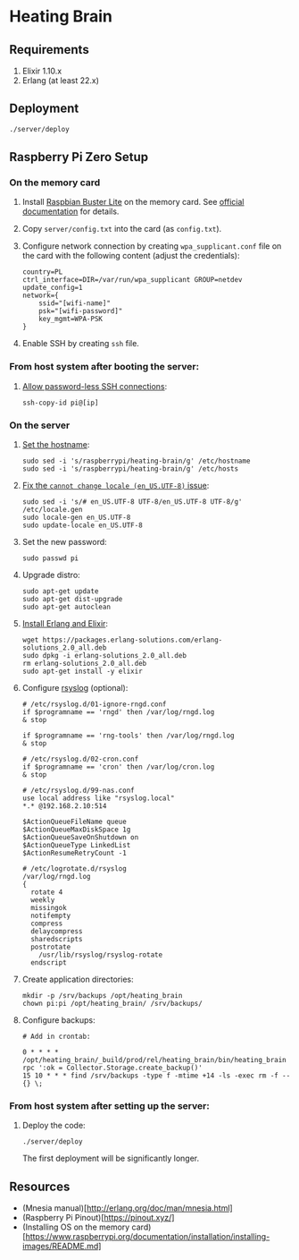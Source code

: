 # Heating Brain

## Requirements

1. Elixir 1.10.x
1. Erlang (at least 22.x)

## Deployment

```bash
./server/deploy
```

## Raspberry Pi Zero Setup

### On the memory card

1. Install [Raspbian Buster Lite](https://www.raspberrypi.org/downloads/raspbian/) on the memory card. See [official documentation](https://www.raspberrypi.org/documentation/installation/installing-images/README.md) for details.
1. Copy `server/config.txt` into the card (as `config.txt`).
1. Configure network connection by creating `wpa_supplicant.conf` file on the card with the following content (adjust the credentials):

    ```
    country=PL
    ctrl_interface=DIR=/var/run/wpa_supplicant GROUP=netdev
    update_config=1
    network={
        ssid="[wifi-name]"
        psk="[wifi-password]"
        key_mgmt=WPA-PSK
    }
    ```
1. Enable SSH by creating `ssh` file.

### From host system after booting the server:

1. [Allow password-less SSH connections](https://www.raspberrypi.org/documentation/remote-access/ssh/passwordless.md):

    ```
    ssh-copy-id pi@[ip]
    ```

### On the server

1. [Set the hostname](https://thepihut.com/blogs/raspberry-pi-tutorials/19668676-renaming-your-raspberry-pi-the-hostname):

    ```
    sudo sed -i 's/raspberrypi/heating-brain/g' /etc/hostname
    sudo sed -i 's/raspberrypi/heating-brain/g' /etc/hosts
    ```

1. [Fix the `cannot change locale (en_US.UTF-8)` issue](https://www.jaredwolff.com/raspberry-pi-setting-your-locale/):

    ```
    sudo sed -i 's/# en_US.UTF-8 UTF-8/en_US.UTF-8 UTF-8/g' /etc/locale.gen
    sudo locale-gen en_US.UTF-8
    sudo update-locale en_US.UTF-8
    ```

1. Set the new password:

    ```
    sudo passwd pi
    ```

1. Upgrade distro:

    ```
    sudo apt-get update
    sudo apt-get dist-upgrade
    sudo apt-get autoclean
    ```

1. [Install Erlang and Elixir](https://www.erlang-solutions.com/blog/installing-elixir-on-a-raspberry-pi-the-easy-way.html):

    ```
    wget https://packages.erlang-solutions.com/erlang-solutions_2.0_all.deb
    sudo dpkg -i erlang-solutions_2.0_all.deb
    rm erlang-solutions_2.0_all.deb
    sudo apt-get install -y elixir
    ```

1. Configure [rsyslog](https://www.rsyslog.com/doc/master/tutorials/reliable_forwarding.html) (optional):

    ```
    # /etc/rsyslog.d/01-ignore-rngd.conf
    if $programname == 'rngd' then /var/log/rngd.log
    & stop

    if $programname == 'rng-tools' then /var/log/rngd.log
    & stop

    # /etc/rsyslog.d/02-cron.conf
    if $programname == 'cron' then /var/log/cron.log
    & stop

    # /etc/rsyslog.d/99-nas.conf
    use local address like "rsyslog.local"
    *.* @192.168.2.10:514

    $ActionQueueFileName queue
    $ActionQueueMaxDiskSpace 1g
    $ActionQueueSaveOnShutdown on
    $ActionQueueType LinkedList
    $ActionResumeRetryCount -1

    # /etc/logrotate.d/rsyslog
    /var/log/rngd.log
    {
      rotate 4
      weekly
      missingok
      notifempty
      compress
      delaycompress
      sharedscripts
      postrotate
        /usr/lib/rsyslog/rsyslog-rotate
      endscript
    ```

1. Create application directories:

    ```
    mkdir -p /srv/backups /opt/heating_brain
    chown pi:pi /opt/heating_brain/ /srv/backups/
    ```

1. Configure backups:

    ```
    # Add in crontab:

    0 * * * * /opt/heating_brain/_build/prod/rel/heating_brain/bin/heating_brain rpc ':ok = Collector.Storage.create_backup()'
    15 10 * * * find /srv/backups -type f -mtime +14 -ls -exec rm -f -- {} \;
    ```

### From host system after setting up the server:

1. Deploy the code:

    ```
    ./server/deploy
    ```

    The first deployment will be significantly longer.

## Resources

* (Mnesia manual)[http://erlang.org/doc/man/mnesia.html]
* (Raspberry Pi Pinout)[https://pinout.xyz/]
* (Installing OS on the memory card)[https://www.raspberrypi.org/documentation/installation/installing-images/README.md]
